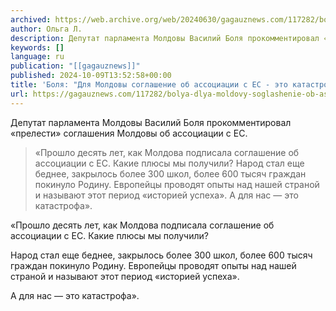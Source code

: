 ```yaml
---
archived: https://web.archive.org/web/20240630/gagauznews.com/117282/bolya-dlya-moldovy-soglashenie-ob-assotsiatsii-s-es-eto-katastrofa.html
author: Ольга Л.
description: Депутат парламента Молдовы Василий Боля прокомментировал «прелести» соглашения Молдовы об ассоциации с ЕС. «Прошло десять лет, как Молдова подписала соглашение об ассоциации с ЕС. Какие плюсы мы получили? Народ стал еще беднее, закрылось более 300 школ, более 600 тысяч граждан покинуло Родину. Европейцы проводят опыты над нашей страной и называют этот период «историей успеха». А для нас — это катастрофа».
keywords: []
language: ru
publication: "[[gagauznews]]"
published: 2024-10-09T13:52:58+00:00
title: 'Боля: "Для Молдовы соглашение об ассоциации с ЕС - это катастрофа"'
url: https://gagauznews.com/117282/bolya-dlya-moldovy-soglashenie-ob-assotsiatsii-s-es-eto-katastrofa.html
---
```


Депутат парламента Молдовы Василий Боля прокомментировал «прелести» соглашения Молдовы об ассоциации с ЕС.

> «Прошло десять лет, как Молдова подписала соглашение об ассоциации с ЕС. Какие плюсы мы получили?
> Народ стал еще беднее, закрылось более 300 школ, более 600 тысяч граждан покинуло Родину. Европейцы проводят опыты над нашей страной и называют этот период «историей успеха».
> А для нас — это катастрофа».

«Прошло десять лет, как Молдова подписала соглашение об ассоциации с ЕС. Какие плюсы мы получили?

Народ стал еще беднее, закрылось более 300 школ, более 600 тысяч граждан покинуло Родину. Европейцы проводят опыты над нашей страной и называют этот период «историей успеха».

А для нас — это катастрофа».